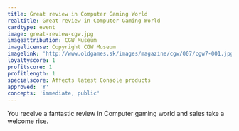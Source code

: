 ```yaml
---
title: Great review in Computer Gaming World
realtitle: Great review in Computer Gaming World
cardtype: event
image: great-review-cgw.jpg
imageattribution: CGW Museum
imagelicense: Copyright CGW Museum
imagelink: 'http://www.oldgames.sk/images/magazine/cgw/007/cgw7-001.jpg'
loyaltyscore: 1
profitscore: 1
profitlength: 1
specialscore: Affects latest Console products
approved: 'Y'
concepts: 'immediate, public'
---
```


You receive a fantastic review in Computer gaming world and sales take a welcome rise.
